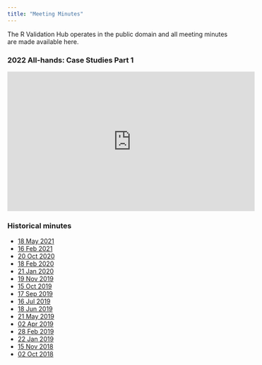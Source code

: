```yaml
---
title: "Meeting Minutes"
---
```


The R Validation Hub operates in the public domain and all meeting minutes are made available here.

### 2022 All-hands: Case Studies Part 1


<iframe width="560" height="315" src="https://www.youtube.com/embed/P2m6RmVViu0" title="YouTube video player" frameborder="0" allow="accelerometer; autoplay; clipboard-write; encrypted-media; gyroscope; picture-in-picture" allowfullscreen></iframe>


### Historical minutes

* [18 May 2021](/minutes/R_Validation_Hub_Meeting_minutes_20210518.pdf)
* [16 Feb 2021](/minutes/R_Validation_Hub_Meeting_minutes_20210216.pdf)
* [20 Oct 2020](/minutes/R_Validation_Hub_Meeting_minutes_20201020.pdf)
* [18 Feb 2020](/minutes/R_Validation_Hub_Meeting_minutes_20200218.pdf)
* [21 Jan 2020](/minutes/R_Validation_Hub_Meeting_minutes_20200121.pdf)
* [19 Nov 2019](/minutes/R_Validation_Hub_Meeting_minutes_20191119.pdf)
* [15 Oct 2019](/minutes/R_Validation_Hub_Meeting_minutes_20191015.pdf)
* [17 Sep 2019](/minutes/R_Validation_Hub_Meeting_minutes_20190917.pdf)
* [16 Jul 2019](/minutes/R_Validation_Hub_Meeting_minutes_20190716.pdf)
* [18 Jun 2019](/minutes/R_Validation_Hub_Meeting_minutes_20190618.pdf)
* [21 May 2019](/minutes/R_Validation_Hub_Meeting_minutes_20190521.pdf)
* [02 Apr 2019](/minutes/R_Validation_Hub_Meeting_minutes_20190402.pdf)
* [28 Feb 2019](/minutes/R_Validation_Hub_Meeting_minutes_20190228.pdf)
* [22 Jan 2019](/minutes/R_Validation_Hub_Meeting_minutes_20190122.pdf)
* [15 Nov 2018](/minutes/R_Validation_Hub_Meeting_minutes_20181115.pdf)
* [02 Oct 2018](/minutes/R_Validation_Hub_Meeting_minutes_20181002.pdf)


